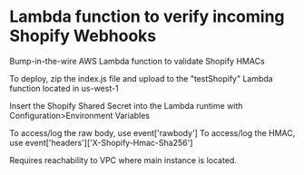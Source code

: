 # Lambda function to verify incoming Shopify Webhooks
Bump-in-the-wire AWS Lambda function to validate Shopify HMACs

To deploy, zip the index.js file and upload to the "testShopify" Lambda function located in us-west-1

Insert the Shopify Shared Secret into the Lambda runtime with Configuration>Environment Variables

To access/log the raw body, use event['rawbody']
To access/log the HMAC, use event['headers']['X-Shopify-Hmac-Sha256']

Requires reachability to VPC where main instance is located.
